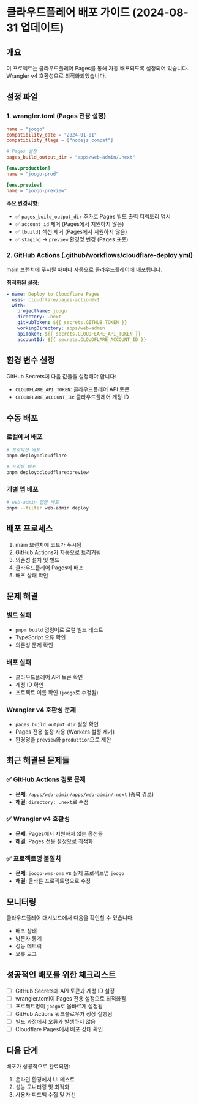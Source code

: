 # 클라우드플레어 배포 가이드 (2024-08-31 업데이트)

## 개요
이 프로젝트는 클라우드플레어 Pages를 통해 자동 배포되도록 설정되어 있습니다. Wrangler v4 호환성으로 최적화되었습니다.

## 설정 파일

### 1. wrangler.toml (Pages 전용 설정)
```toml
name = "joogo"
compatibility_date = "2024-01-01"
compatibility_flags = ["nodejs_compat"]

# Pages 설정
pages_build_output_dir = "apps/web-admin/.next"

[env.production]
name = "joogo-prod"

[env.preview]
name = "joogo-preview"
```

**주요 변경사항:**
- ✅ `pages_build_output_dir` 추가로 Pages 빌드 출력 디렉토리 명시
- ✅ `account_id` 제거 (Pages에서 지원하지 않음)
- ✅ `[build]` 섹션 제거 (Pages에서 지원하지 않음)
- ✅ `staging` → `preview` 환경명 변경 (Pages 표준)

### 2. GitHub Actions (.github/workflows/cloudflare-deploy.yml)
main 브랜치에 푸시될 때마다 자동으로 클라우드플레어에 배포됩니다.

**최적화된 설정:**
```yaml
- name: Deploy to Cloudflare Pages
  uses: cloudflare/pages-action@v1
  with:
    projectName: joogo
    directory: .next
    gitHubToken: ${{ secrets.GITHUB_TOKEN }}
    workingDirectory: apps/web-admin
    apiToken: ${{ secrets.CLOUDFLARE_API_TOKEN }}
    accountId: ${{ secrets.CLOUDFLARE_ACCOUNT_ID }}
```

## 환경 변수 설정

GitHub Secrets에 다음 값들을 설정해야 합니다:

- `CLOUDFLARE_API_TOKEN`: 클라우드플레어 API 토큰
- `CLOUDFLARE_ACCOUNT_ID`: 클라우드플레어 계정 ID

## 수동 배포

### 로컬에서 배포
```bash
# 프로덕션 배포
pnpm deploy:cloudflare

# 프리뷰 배포
pnpm deploy:cloudflare:preview
```

### 개별 앱 배포
```bash
# web-admin 앱만 배포
pnpm --filter web-admin deploy
```

## 배포 프로세스

1. main 브랜치에 코드가 푸시됨
2. GitHub Actions가 자동으로 트리거됨
3. 의존성 설치 및 빌드
4. 클라우드플레어 Pages에 배포
5. 배포 상태 확인

## 문제 해결

### 빌드 실패
- `pnpm build` 명령어로 로컬 빌드 테스트
- TypeScript 오류 확인
- 의존성 문제 확인

### 배포 실패
- 클라우드플레어 API 토큰 확인
- 계정 ID 확인
- 프로젝트 이름 확인 (`joogo`로 수정됨)

### Wrangler v4 호환성 문제
- `pages_build_output_dir` 설정 확인
- Pages 전용 설정 사용 (Workers 설정 제거)
- 환경명을 `preview`와 `production`으로 제한

## 최근 해결된 문제들

### ✅ GitHub Actions 경로 문제
- **문제**: `/apps/web-admin/apps/web-admin/.next` (중복 경로)
- **해결**: `directory: .next`로 수정

### ✅ Wrangler v4 호환성
- **문제**: Pages에서 지원하지 않는 옵션들
- **해결**: Pages 전용 설정으로 최적화

### ✅ 프로젝트명 불일치
- **문제**: `joogo-wms-oms` vs 실제 프로젝트명 `joogo`
- **해결**: 올바른 프로젝트명으로 수정

## 모니터링

클라우드플레어 대시보드에서 다음을 확인할 수 있습니다:
- 배포 상태
- 방문자 통계
- 성능 메트릭
- 오류 로그

## 성공적인 배포를 위한 체크리스트

- [ ] GitHub Secrets에 API 토큰과 계정 ID 설정
- [ ] wrangler.toml이 Pages 전용 설정으로 최적화됨
- [ ] 프로젝트명이 `joogo`로 올바르게 설정됨
- [ ] GitHub Actions 워크플로우가 정상 실행됨
- [ ] 빌드 과정에서 오류가 발생하지 않음
- [ ] Cloudflare Pages에서 배포 상태 확인

## 다음 단계

배포가 성공적으로 완료되면:
1. 온라인 환경에서 UI 테스트
2. 성능 모니터링 및 최적화
3. 사용자 피드백 수집 및 개선
